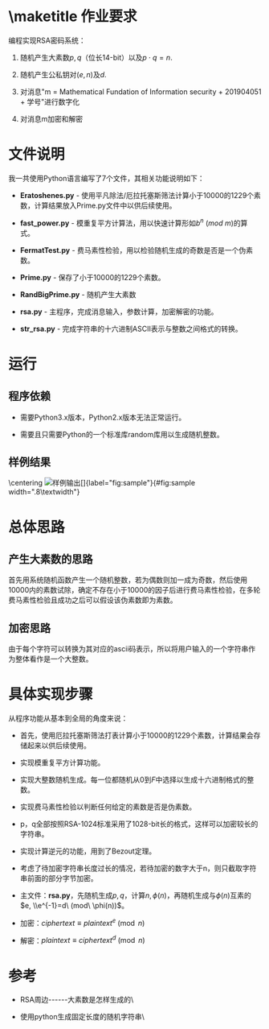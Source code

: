 \maketitle
作业要求
========

编程实现RSA密码系统：

1.  随机产生大素数$p, q$（位长14-bit）以及$p\cdot q=n$.

2.  随机产生公私钥对$(e, n)$及$d$.

3.  对消息"m = Mathematical Fundation of Information security +
    201904051 + 学号"进行数字化

4.  对消息m加密和解密

文件说明
========

我一共使用Python语言编写了7个文件，其相关功能说明如下：

-   **Eratoshenes.py** -
    使用平凡除法/厄拉托塞斯筛法计算小于10000的1229个素数，计算结果放入Prime.py文件中以供后续使用。

-   **fast\_power.py** -
    模重复平方计算法，用以快速计算形如$b^n\ (mod\ m)$的算式。

-   **FermatTest.py** -
    费马素性检验，用以检验随机生成的奇数是否是一个伪素数。

-   **Prime.py** - 保存了小于10000的1229个素数。

-   **RandBigPrime.py** - 随机产生大素数

-   **rsa.py** - 主程序，完成消息输入，参数计算，加密解密的功能。

-   **str\_rsa.py** -
    完成字符串的十六进制ASCII表示与整数之间格式的转换。

运行
====

程序依赖
--------

-   需要Python3.x版本，Python2.x版本无法正常运行。

-   需要且只需要Python的一个标准库random库用以生成随机整数。

样例结果
--------

\centering
![样例输出[]{label="fig:sample"}](sample.png){#fig:sample
width=".8\textwidth"}

总体思路
========

产生大素数的思路
----------------

首先用系统随机函数产生一个随机整数，若为偶数则加一成为奇数，然后使用10000内的素数试除，确定不存在小于10000的因子后进行费马素性检验，在多轮费马素性检验且成功之后可以假设该伪素数即为素数。

加密思路
--------

由于每个字符可以转换为其对应的ascii码表示，所以将用户输入的一个字符串作为整体看作是一个大整数。

具体实现步骤
============

从程序功能从基本到全局的角度来说：

-   首先，使用厄拉托塞斯筛法打表计算小于10000的1229个素数，计算结果会存储起来以供后续使用。

-   实现模重复平方计算功能。

-   实现大整数随机生成。每一位都随机从$0$到$F$中选择以生成十六进制格式的整数。

-   实现费马素性检验以判断任何给定的素数是否是伪素数。

-   p，q全部按照RSA-1024标准采用了1028-bit长的格式，这样可以加密较长的字符串。

-   实现计算逆元的功能，用到了Bezout定理。

-   考虑了待加密字符串长度过长的情况，若待加密的数字大于n，则只截取字符串前面的部分字节加密。

-   主文件：**rsa.py**，先随机生成$p, q$，计算$n, \phi(n)$，再随机生成与$\phi(n)$互素的$e, \\e^{-1}=d\ (mod\ \phi(n))$。

-   加密：$ciphertext\equiv plaintext^e\pmod n$

-   解密：$plaintext\equiv ciphertext^d\pmod n$

参考
====

-   RSA周边------大素数是怎样生成的\

-   使用python生成固定长度的随机字符串\
